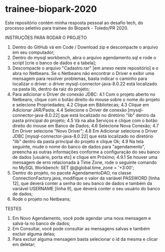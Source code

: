 # trainee-biopark-2020
Este repositório contém minha resposta pessoal ao desafio tech, do processo seletivo para trainee do Biopark - Toledo/PR 2020.

INSTRUÇÕES PARA RODAR O PROJETO

1. Dentro do GitHub vá em Code / Download zip e descompacte o arquivo em seu computador;
2. Dentro do mysql workbench, abra o arquivo agendamento.sql e rode o script [crie o banco de dados e a tabela];
3. Descompacte o arquivo "Cadastro.rar" [em anexo neste repositório] e o abra no Netbeans. Se o Netbeans não encontrar o Driver e exibir uma mensagem para resolver 
problemas, basta indicar o caminho para localizar o driver: o driver mysql-connector-java-8.0.22 está localizado na pasta lib, dentro da raiz do projeto;
4. Para adicionar o Driver de conexão JDBC:
	4.1 Com o projeto aberto no Netbeans, clique com o botão direito do mouse sobre o nome do projeto e selecione Propriedades;
	4.2 Clique em Bibliotecas;
	4.3 Clique em Adicionar JAR/Pasta;
	4.4 Selecione o Driver de conexão [mysql-connector-java-8.0.22] que está localizado no diretório "lib" dentro da pasta principal do projeto;
	4.5 Vá na aba Serviços e clique com o botão direito do mouse em Banco de Dados;
	4.6 Selecione Nova Conexão;
	4.7 Em Driver selecione "Novo Driver";
	4.8 Em Adicionar selecione o Driver JDBC [mysql-connector-java-8.0.22] que está localizado no diretório "lib" dentro da pasta principal do projeto e clique Ok;
	4.9 Na tela seguinte, mude o nome do banco de dados para "agendamento", preencha as outras informações conforme a configuração do seu banco de dados [usuário, 
porta etc] e clique em Próximo;
		4.9.1 Se houver uma mensagem de erro relacionada à Time Zone, rode o seguinte comando no MySQL Workbench: SET @@global.time_zone = '+3:00';
5. Dentro do projeto, no pacote AgendamentoDAO, na classe ConnectionFactory.java, modifique o valor da variável PASSWORD [linha 12], que deverá conter a senha do 
seu banco de dados e também da variável USERNAME [linha 9], que deverá conter o seu usuário do banco de dados;
6. Rode o projeto no Netbeans;

TESTES

1. Em Novo Agendamento, você pode agendar uma nova mensagem e salvá-la no banco de dados;
2. Em Consultar, você pode consultar as mensagens salvas e também excluir alguma delas;
3. Para excluir alguma mensagem basta selecionar o id da mesma e clicar em deletar;
